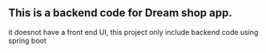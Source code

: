## This is a backend code for Dream shop app.

it doesnot have a front end UI, this project only include backend code using spring boot